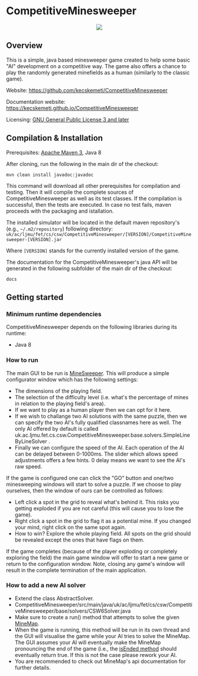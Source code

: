 # CompetitiveMinesweeper
<p align="center">
  <img src="https://raw.githubusercontent.com/kecskemeti/CompetitiveMinesweeper/master/src/main/resources/MineSweeperIcon.png"/>
</p>

## Overview
This is a simple, java based minesweeper game created to help some basic "AI" development on a competitive way. The game also offers a chance to play the randomly generated minefields as a human (similarly to the classic game).

Website: 
https://github.com/kecskemeti/CompetitiveMinesweeper

Documentation website:
https://kecskemeti.github.io/CompetitiveMinesweeper

Licensing:
[GNU General Public License 3 and later](https://www.gnu.org/licenses/gpl-3.0.en.html)

## Compilation & Installation

Prerequisites: [Apache Maven 3](http://maven.apache.org/), Java 8

After cloning, run the following in the main dir of the checkout:

`mvn clean install javadoc:javadoc`

This command will download all other prerequisites for compilation and testing. Then it will compile the complete sources of CompetitiveMinesweeper as well as its test classes. If the compilation is successful, then the tests are executed. In case no test fails, maven proceeds with the packaging and istallation.

The installed simulator will be located in the default maven repository's (e.g., `~/.m2/repository`) following directory: 
`uk/ac/ljmu/fet/cs/csw/CompetitiveMinesweeper/[VERSION]/CompetitiveMinesweeper-[VERSION].jar`

Where `[VERSION]` stands for the currently installed version of the game.

The documentation for the CompetitiveMinesweeper's java API will be generated in the following subfolder of the main dir of the checkout:

`docs`

## Getting started

### Minimum runtime dependencies
CompetitiveMinesweeper depends on the following libraries during its runtime: 
* Java 8

### How to run
The main GUI to be run is [MineSweeper](https://github.com/kecskemeti/CompetitiveMinesweeper/blob/master/src/main/java/uk/ac/ljmu/fet/cs/csw/CompetitiveMinesweeper/gui/MineSweeper.java). This will produce a simple configurator window which has the following settings:
* The dimensions of the playing field.
* The selection of the difficulty level (i.e. what's the percentage of mines in relation to the playing field's area).
* If we want to play as a human player then we can opt for it here.
* If we wish to challange two AI solutions with the same puzzle, then we can specify the two AI's fully qualified classnames here as well. The only AI offered by default is called uk.ac.ljmu.fet.cs.csw.CompetitiveMinesweeper.base.solvers.SimpleLineByLineSolver .
* Finally we can configure the speed of the AI. Each operation of the AI can be delayed between 0-1000ms. The slider which allows speed adjustments offers a few hints. 0 delay means we want to see the AI's raw speed. 

If the game is configured one can click the "GO" button and one/two minesweeping windows will start to solve a puzzle. If we choose to play ourselves, then the window of ours can be controlled as follows:
* Left click a spot in the grid to reveal what's behind it. This risks you getting exploded if you are not careful (this will cause you to lose the game).
* Right click a spot in the grid to flag it as a potential mine. If you changed your mind, right click on the same spot again.
* How to win? Explore the whole playing field. All spots on the grid should be revealed except the ones that have flags on them.

If the game completes (because of the player exploding or completely exploring the field) the main game window will offer to start a new game or return to the configuration window. Note, closing any game's window will result in the complete termination of the main application.

### How to add a new AI solver
* Extend the class AbstractSolver.
* CompetitiveMinesweeper/src/main/java/uk/ac/ljmu/fet/cs/csw/CompetitiveMinesweeper/base/solvers/CSW6Solver.java
* Make sure to create a run() method that attempts to solve the given [MineMap](https://kecskemeti.github.io/CompetitiveMinesweeper/uk/ac/ljmu/fet/cs/csw/CompetitiveMinesweeper/base/MineMap.html). 
* When the game is running, this method will be run in its own thread and the GUI will visualise the game while your AI tries to solve the MineMap. The GUI assumes your AI will eventually make the MineMap pronouncing the end of the game (i.e., the [isEnded method](https://kecskemeti.github.io/CompetitiveMinesweeper/uk/ac/ljmu/fet/cs/csw/CompetitiveMinesweeper/base/MineMap.html#isEnded()) should eventually return true. If this is not the case please rework your AI. 
* You are recommended to check out MineMap's api documentation for further details.
